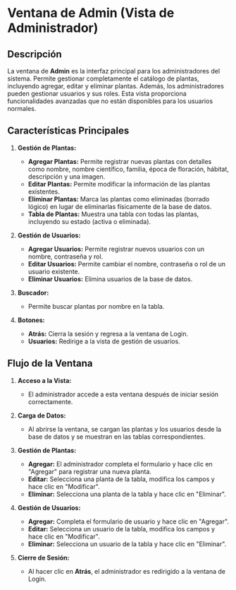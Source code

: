 # Ventana de Admin (Vista de Administrador)

## Descripción

La ventana de **Admin** es la interfaz principal para los administradores del sistema. Permite gestionar completamente el catálogo de plantas, incluyendo agregar, editar y eliminar plantas. Además, los administradores pueden gestionar usuarios y sus roles. Esta vista proporciona funcionalidades avanzadas que no están disponibles para los usuarios normales.

## Características Principales

1. **Gestión de Plantas:**
   - **Agregar Plantas:** Permite registrar nuevas plantas con detalles como nombre, nombre científico, familia, época de floración, hábitat, descripción y una imagen.
   - **Editar Plantas:** Permite modificar la información de las plantas existentes.
   - **Eliminar Plantas:** Marca las plantas como eliminadas (borrado lógico) en lugar de eliminarlas físicamente de la base de datos.
   - **Tabla de Plantas:** Muestra una tabla con todas las plantas, incluyendo su estado (activa o eliminada).

2. **Gestión de Usuarios:**
   - **Agregar Usuarios:** Permite registrar nuevos usuarios con un nombre, contraseña y rol.
   - **Editar Usuarios:** Permite cambiar el nombre, contraseña o rol de un usuario existente.
   - **Eliminar Usuarios:** Elimina usuarios de la base de datos.

3. **Buscador:**
   - Permite buscar plantas por nombre en la tabla.

4. **Botones:**
   - **Atrás:** Cierra la sesión y regresa a la ventana de Login.
   - **Usuarios:** Redirige a la vista de gestión de usuarios.

## Flujo de la Ventana

1. **Acceso a la Vista:**
   - El administrador accede a esta ventana después de iniciar sesión correctamente.

2. **Carga de Datos:**
   - Al abrirse la ventana, se cargan las plantas y los usuarios desde la base de datos y se muestran en las tablas correspondientes.

3. **Gestión de Plantas:**
   - **Agregar:** El administrador completa el formulario y hace clic en "Agregar" para registrar una nueva planta.
   - **Editar:** Selecciona una planta de la tabla, modifica los campos y hace clic en "Modificar".
   - **Eliminar:** Selecciona una planta de la tabla y hace clic en "Eliminar".

4. **Gestión de Usuarios:**
   - **Agregar:** Completa el formulario de usuario y hace clic en "Agregar".
   - **Editar:** Selecciona un usuario de la tabla, modifica los campos y hace clic en "Modificar".
   - **Eliminar:** Selecciona un usuario de la tabla y hace clic en "Eliminar".

5. **Cierre de Sesión:**
   - Al hacer clic en **Atrás**, el administrador es redirigido a la ventana de Login.
